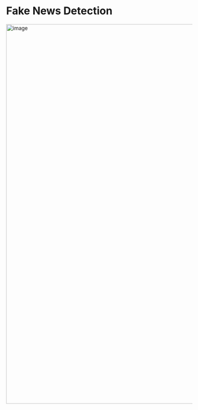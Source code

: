 # Fake News Detection


<img width="1025" alt="image" src="https://github.com/user-attachments/assets/9a25ebe0-68c3-4200-a593-7e0e2cbebcb1" />
